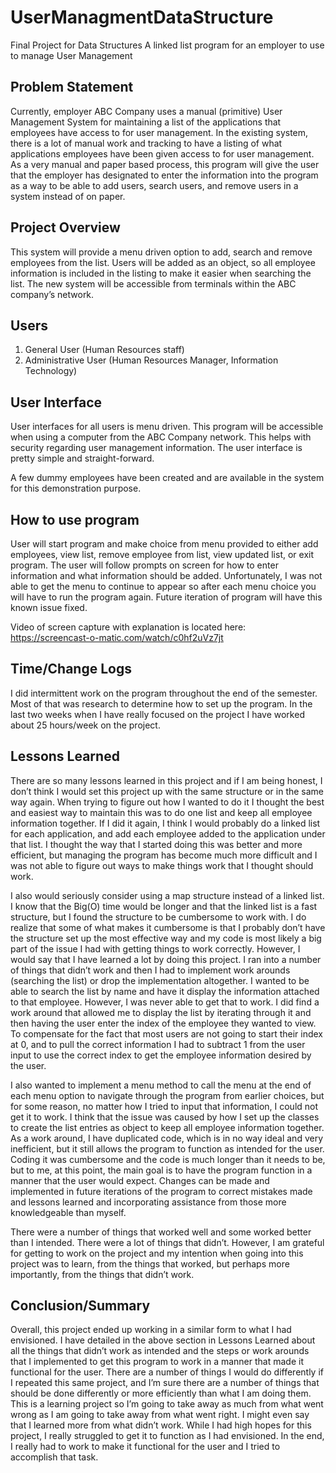# UserManagmentDataStructure

Final Project for Data Structures
A linked list program for an employer to use to manage User Management

Problem Statement
-----------------
Currently, employer ABC Company uses a manual (primitive) User Management System for maintaining a list of the applications that employees have access to for user management. In the existing system, there is a lot of manual work and tracking to have a listing of what applications employees have been given access to for user management. As a very manual and paper based process, this program will give the user that the employer has designated to enter the information into the program as a way to be able to add users, search users, and remove users in a system instead of on paper.

Project Overview
----------------
This system will provide a menu driven option to add, search and remove employees from the list.  Users will be added as an object, so all employee information is included in the listing to make it easier when searching the list. The new system will be accessible from terminals within the ABC company’s network. 

Users
-----
1) General User (Human Resources staff)
2) Administrative User (Human Resources Manager, Information Technology)

User Interface
--------------
User interfaces for all users is menu driven.  This program will be accessible when using a computer from the ABC Company network.  This helps with security regarding user management information. The user interface is pretty simple and straight-forward.

A few dummy employees have been created and are available in the system for this demonstration purpose.

How to use program
-----------------
User will start program and make choice from menu provided to either add employees, view list, remove employee from list, view updated list, or exit program.  The user will follow prompts on screen for how to enter information and what information should be added.  Unfortunately, I was not able to get the menu to continue to appear so after each menu choice you will have to run the program again.  Future iteration of program will have this known issue fixed.

Video of screen capture with explanation is located here: https://screencast-o-matic.com/watch/c0hf2uVz7jt

Time/Change Logs
----------------
I did intermittent work on the program throughout the end of the semester.  Most of that was research to determine how to set up the program.  In the last two weeks when I have really focused on the project I have worked about 25 hours/week on the project.

Lessons Learned
--------------
There are so many lessons learned in this project and if I am being honest, I don’t think I would set this project up with the same structure or in the same way again.  When trying to figure out how I wanted to do it I thought the best and easiest way to maintain this was to do one list and keep all employee information together.  If I did it again, I think I would probably do a linked list for each application, and add each employee added to the application under that list.  I thought the way that I started doing this was better and more efficient, but managing the program has become much more difficult and I was not able to figure out ways to make things work that I thought should work.  

I also would seriously consider using a map structure instead of a linked list.  I know that the Big(O) time would be longer and that the linked list is a fast structure, but I found the structure to be cumbersome to work with.  I do realize that some of what makes it cumbersome is that I probably don’t have the structure set up the most effective way and  my code is most likely a big part of the issue I had with getting things to work correctly.  However, I would say that I have learned a lot by doing this project.  I ran into a number of things that didn’t work and then I had to implement work arounds (searching the list) or drop the implementation altogether.  I wanted to be able to search the list by name and have it display the information attached to that employee.  However, I was never able to get that to work.  I did find a work around that allowed me to display the list by iterating through it and then having the user enter the index of the employee they wanted to view.  To compensate for the fact that most users are not going to start their index at 0, and to pull the correct information I had to subtract 1 from the user input to use the correct index to get the employee information desired by the user.

I also wanted to implement a menu method to call the menu at the end of each menu option to navigate through the program from earlier choices, but for some reason, no matter how I tried to input that information, I could not get it to work.  I think that the issue was caused by how I set up the classes to create the list entries as object to keep all employee information together.  As a work around, I have duplicated code, which is in no way ideal and very inefficient, but it still allows the program to function as intended for the user.  Coding it was cumbersome and the code is much longer than it needs to be, but to me, at this point, the main goal is to have the program function in a manner that the user would expect.  Changes can be made and implemented in future iterations of the program to correct mistakes made and lessons learned and incorporating assistance from those more knowledgeable than myself.

There were a number of things that worked well and some worked better than I intended.  There were a lot of things that didn’t.  However, I am grateful for getting to work on the project and my intention when going into this project was to learn, from the things that worked, but perhaps more importantly, from the things that didn’t work.

Conclusion/Summary
-----------------
Overall, this project ended up working in a similar form to what I had envisioned.  I have detailed in the above section in Lessons Learned about all the things that didn’t work as intended and the steps or work arounds that I implemented to get this program to work in a manner that made it functional for the user.  There are a number of things I would do differently if I repeated this same project, and I’m sure there are a number of things that should be done differently or more efficiently than what I am doing them.  This is a learning project so I’m going to take away as much from what went wrong as I am going to take away from what went right.  I might even say that I learned more from what didn’t work.  While I had high hopes for this project, I really struggled to get it to function as I had envisioned.  In the end, I really had to work to make it functional for the user and I tried to accomplish that task.



